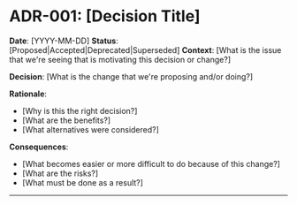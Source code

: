 # ADR-001: [Decision Title]

**Date**: [YYYY-MM-DD]
**Status**: [Proposed|Accepted|Deprecated|Superseded]
**Context**: [What is the issue that we're seeing that is motivating this decision or change?]

**Decision**: [What is the change that we're proposing and/or doing?]

**Rationale**:
- [Why is this the right decision?]
- [What are the benefits?]
- [What alternatives were considered?]

**Consequences**:
- [What becomes easier or more difficult to do because of this change?]
- [What are the risks?]
- [What must be done as a result?]

---